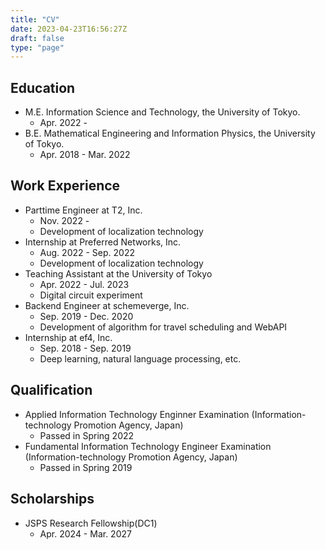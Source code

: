 ```yaml
---
title: "CV"
date: 2023-04-23T16:56:27Z
draft: false
type: "page"
---
```


## Education
- M.E. Information Science and Technology, the University of Tokyo.
  - Apr. 2022 - 
- B.E. Mathematical Engineering and Information Physics, the University of Tokyo.
  - Apr. 2018 - Mar. 2022

## Work Experience
- Parttime Engineer at T2, Inc.
  - Nov. 2022 - 
  - Development of localization technology
- Internship at Preferred Networks, Inc.
  - Aug. 2022 - Sep. 2022
  - Development of localization technology
- Teaching Assistant at the University of Tokyo
  - Apr. 2022 - Jul. 2023
  - Digital circuit experiment
- Backend Engineer at schemeverge, Inc.
  - Sep. 2019 - Dec. 2020
  - Development of algorithm for travel scheduling and WebAPI
- Internship at ef4, Inc.
  - Sep. 2018 - Sep. 2019
  - Deep learning, natural language processing, etc.

## Qualification
- Applied Information Technology Enginner Examination (Information-technology Promotion Agency, Japan)
  - Passed in Spring 2022
- Fundamental Information Technology Engineer Examination (Information-technology Promotion Agency, Japan)
  - Passed in Spring 2019

## Scholarships
- JSPS Research Fellowship(DC1)
  -  Apr. 2024 - Mar. 2027